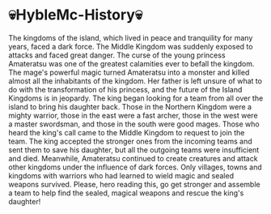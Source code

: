 # 💀HybleMc-History💀
The kingdoms of the island, which lived in peace and tranquility for many years, faced a dark force. The Middle Kingdom was suddenly exposed to attacks and faced great danger. The curse of the young princess Amateratsu was one of the greatest calamities ever to befall the kingdom. The mage's powerful magic turned Amateratsu into a monster and killed almost all the inhabitants of the kingdom. Her father is left unsure of what to do with the transformation of his princess, and the future of the Island Kingdoms is in jeopardy. The king began looking for a team from all over the island to bring his daughter back. Those in the Northern Kingdom were a mighty warrior, those in the east were a fast archer, those in the west were a master swordsman, and those in the south were good mages. Those who heard the king's call came to the Middle Kingdom to request to join the team. The king accepted the stronger ones from the incoming teams and sent them to save his daughter, but all the outgoing teams were insufficient and died. Meanwhile, Amateratsu continued to create creatures and attack other kingdoms under the influence of dark forces. Only villages, towns and kingdoms with warriors who had learned to wield magic and sealed weapons survived. Please, hero reading this, go get stronger and assemble a team to help find the sealed, magical weapons and rescue the king's daughter!
